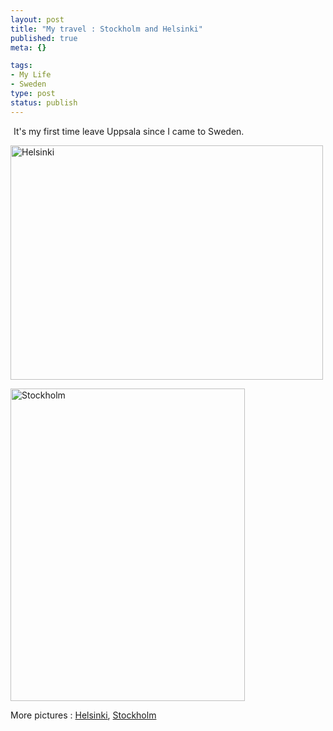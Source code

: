 ```yaml
--- 
layout: post
title: "My travel : Stockholm and Helsinki"
published: true
meta: {}

tags: 
- My Life
- Sweden
type: post
status: publish
---
```

<a class="tt-flickr tt-flickr-Square" title=".. تــرى الــذكــرى ولــو حـــلـوه" href="http://www.flickr.com/photos/mariquita-qtr/4469836895/"><img class="alignnone" src="http://farm3.static.flickr.com/2789/4469836895_64afc6e3e7_s.jpg" alt=".. تــرى الــذكــرى ولــو حـــلـوه" width="1" height="1" /></a> It's my first time leave Uppsala since I came to Sweden.

<a title="Helsinki, on Flickr" href="http://www.flickr.com/photos/wenbinwu/4566959931/"><img src="http://farm4.static.flickr.com/3023/4566959931_f69b738518.jpg" alt="Helsinki" width="500" height="375" /></a>

<a title="Stockholm, on Flickr" href="http://www.flickr.com/photos/wenbinwu/4566962299/"><img src="http://farm4.static.flickr.com/3145/4566962299_fb1ba40a9c.jpg" alt="Stockholm" width="375" height="500" /></a>

More pictures : <a title="Helsinki" href="http://www.flickr.com/photos/wenbinwu/sets/72157623966819926/" target="_blank">Helsinki</a>, <a title="Stockholm" href="http://www.flickr.com/photos/wenbinwu/sets/72157623966818288/" target="_blank">Stockholm</a>
